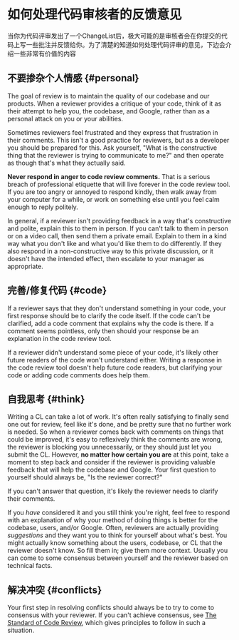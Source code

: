 # 如何处理代码审核者的反馈意见

当你为代码评审发出了一个ChangeList后，极大可能的是审核者会在你提交的代码上写一些批注并反馈给你。为了清楚的知道如何处理代码评审的意见，下边会介绍一些非常有价值的内容

## 不要掺杂个人情感 {#personal}

The goal of review is to maintain the quality of our codebase and our products.
When a reviewer provides a critique of your code, think of it as their attempt
to help you, the codebase, and Google, rather than as a personal attack on you
or your abilities.

Sometimes reviewers feel frustrated and they express that frustration in their
comments. This isn't a good practice for reviewers, but as a developer you
should be prepared for this. Ask yourself, "What is the constructive thing that
the reviewer is trying to communicate to me?" and then operate as though that's
what they actually said.

**Never respond in anger to code review comments.** That is a serious breach of
professional etiquette that will live forever in the code review tool. If you
are too angry or annoyed to respond kindly, then walk away from your computer
for a while, or work on something else until you feel calm enough to reply
politely.

In general, if a reviewer isn't providing feedback in a way that's constructive
and polite, explain this to them in person. If you can't talk to them in person
or on a video call, then send them a private email. Explain to them in a kind
way what you don't like and what you'd like them to do differently. If they also
respond in a non-constructive way to this private discussion, or it doesn't have
the intended effect, then
escalate to your manager as
appropriate.

## 完善/修复代码 {#code}

If a reviewer says that they don't understand something in your code, your first
response should be to clarify the code itself. If the code can't be clarified,
add a code comment that explains why the code is there. If a comment seems
pointless, only then should your response be an explanation in the code review
tool.

If a reviewer didn't understand some piece of your code, it's likely other
future readers of the code won't understand either. Writing a response in the
code review tool doesn't help future code readers, but clarifying your code or
adding code comments does help them.

## 自我思考 {#think}

Writing a CL can take a lot of work. It's often really satisfying to finally
send one out for review, feel like it's done, and be pretty sure that no further
work is needed. So when a reviewer comes back with comments on things that could
be improved, it's easy to reflexively think the comments are wrong, the reviewer
is blocking you unnecessarily, or they should just let you submit the CL.
However, **no matter how certain you are** at this point, take a moment to step
back and consider if the reviewer is providing valuable feedback that will help
the codebase and Google. Your first question to yourself should always be, "Is
the reviewer correct?"

If you can't answer that question, it's likely the reviewer needs to clarify
their comments.

If you *have* considered it and you still think you're right, feel free to
respond with an explanation of why your method of doing things is better for the
codebase, users, and/or Google. Often, reviewers are actually providing
*suggestions* and they want you to think for yourself about what's best. You
might actually know something about the users, codebase, or CL that the reviewer
doesn't know. So fill them in; give them more context. Usually you can come to
some consensus between yourself and the reviewer based on technical facts.

## 解决冲突 {#conflicts}

Your first step in resolving conflicts should always be to try to come to
consensus with your reviewer. If you can't achieve consensus, see
[The Standard of Code Review](../reviewer/standard.md), which gives principles
to follow in such a situation.

